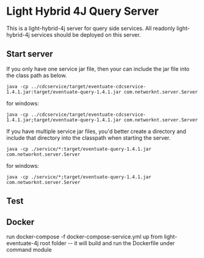 # Light Hybrid 4J Query Server

This is a light-hybrid-4j server for query side services. All readonly light-hybrid-4j
services should be deployed on this server.

## Start server

If you only have one service jar file, then your can include the jar file into the
class path as below.

```
java -cp ../cdcservice/target/eventuate-cdcservice-1.4.1.jar:target/eventuate-query-1.4.1.jar com.networknt.server.Server
```

for windows:

```
java -cp ../cdcservice/target/eventuate-cdcservice-1.4.1.jar;target/eventuate-query-1.4.1.jar com.networknt.server.Server
```

If you have multiple service jar files, you'd better create a directory and include
that directory into the classpath when starting the server.

```
java -cp ./service/*:target/eventuate-query-1.4.1.jar com.networknt.server.Server
```

for windows:

```
java -cp ./service/*;target/eventuate-query-1.4.1.jar com.networknt.server.Server
```
## Test


## Docker
run docker-compose -f docker-compose-service.yml up from light-eventuate-4j root folder
  -- it will build and run the Dockerfile under command module